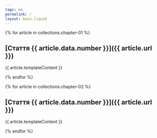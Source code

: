 ```yaml
---
tags: no
permalink: /
layout: main.liquid
---
```


{% for article in collections.chapter-01 %}

## [Стаття {{ article.data.number }}]({{ article.url }})

{{ article.templateContent }}

{% endfor %}

{% for article in collections.chapter-02 %}

## [Стаття {{ article.data.number }}]({{ article.url }})

{{ article.templateContent }}

{% endfor %}
